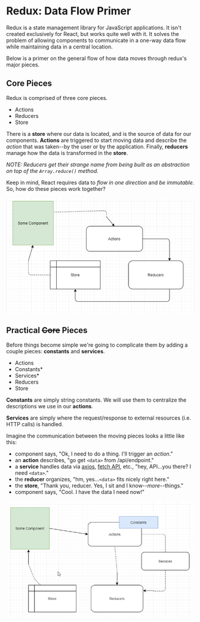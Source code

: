 # Redux: Data Flow Primer

Redux is a state management library for JavaScript applications. It isn't created exclusively for React, but works quite well with it. It solves the problem of allowing components to communicate in a one-way data flow while maintaining data in a central location.

Below is a primer on the general flow of how data moves through redux's major pieces.

## Core Pieces

Redux is comprised of three core pieces.

- Actions
- Reducers
- Store

There is a **store** where our data is located, and is the source of data for our components. **Actions** are triggered to start moving data and describe the *action* that was taken--by the user or by the application. Finally, **reducers** manage how the data is transformed in the **store**.

*NOTE: Reducers get their strange name from being built as an abstraction on top of the `Array.reduce()` method.*

Keep in mind, React requires data to *flow in one direction* and *be immutable*. So, how do these pieces work together?

![redux core pieces](redux-simple-flow.png)

## Practical ~~Core~~ Pieces

Before things become simple we're going to complicate them by adding a couple pieces: **constants** and **services**.

- Actions
- Constants*
- Services*
- Reducers
- Store

**Constants** are simply string constants. We will use them to centralize the descriptions we use in our **actions**.

**Services** are simply where the request/response to external resources (i.e. HTTP calls) is handled. 

Imagine the communication between the moving pieces looks a little like this:

- component says, "Ok, I need to do a thing. I'll trigger an *action*."
- an **action** describes, "go get `<data>` from /api/endpoint."
- a **service** handles data via [axios](https://github.com/axios/axios), [fetch API](https://developer.mozilla.org/en-US/docs/Web/API/Fetch_API/Using_Fetch), etc., "hey, API...you there? I need `<data>`."
- the **reducer** organizes, "hm, yes...`<data>` fits nicely right here."
- the **store**, "Thank you, reducer. Yes, I sit and I know--*more*--things."
- component says, "Cool. I have the data I need now!"

![redux practical pieces](redux-practical-flow.png)

